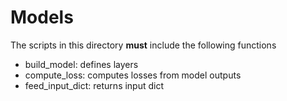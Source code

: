 # Models

The scripts in this directory **must** include the following functions
- build_model: defines layers
- compute_loss: computes losses from model outputs
- feed_input_dict: returns input dict


